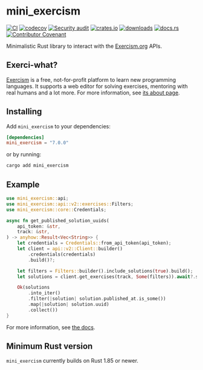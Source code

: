 # mini_exercism

[![CI](https://github.com/clechasseur/mini_exercism/actions/workflows/ci.yml/badge.svg?branch=main&event=push)](https://github.com/clechasseur/mini_exercism/actions/workflows/ci.yml) [![codecov](https://codecov.io/gh/clechasseur/mini_exercism/branch/main/graph/badge.svg?token=qSFdAkbb8U)](https://codecov.io/gh/clechasseur/mini_exercism) [![Security audit](https://github.com/clechasseur/mini_exercism/actions/workflows/audit-check.yml/badge.svg?branch=main)](https://github.com/clechasseur/mini_exercism/actions/workflows/audit-check.yml) [![crates.io](https://img.shields.io/crates/v/mini_exercism.svg)](https://crates.io/crates/mini_exercism) [![downloads](https://img.shields.io/crates/d/mini_exercism.svg)](https://crates.io/crates/mini_exercism) [![docs.rs](https://img.shields.io/badge/docs-latest-blue.svg)](https://docs.rs/mini_exercism) [![Contributor Covenant](https://img.shields.io/badge/Contributor%20Covenant-2.1-4baaaa.svg)](CODE_OF_CONDUCT.md)

Minimalistic Rust library to interact with the [Exercism.org](https://exercism.org) APIs.

## Exerci-what?

[Exercism](https://exercism.org) is a free, not-for-profit platform to learn new programming languages.
It supports a web editor for solving exercises, mentoring with real humans and a lot more.
For more information, see [its about page](https://exercism.org/about).

## Installing

Add `mini_exercism` to your dependencies:

```toml
[dependencies]
mini_exercism = "7.0.0"
```

or by running:

```bash
cargo add mini_exercism
```

## Example

```rust
use mini_exercism::api;
use mini_exercism::api::v2::exercises::Filters;
use mini_exercism::core::Credentials;

async fn get_published_solution_uuids(
    api_token: &str,
    track: &str,
) -> anyhow::Result<Vec<String>> {
    let credentials = Credentials::from_api_token(api_token);
    let client = api::v2::Client::builder()
        .credentials(credentials)
        .build()?;

    let filters = Filters::builder().include_solutions(true).build();
    let solutions = client.get_exercises(track, Some(filters)).await?.solutions;

    Ok(solutions
        .into_iter()
        .filter(|solution| solution.published_at.is_some())
        .map(|solution| solution.uuid)
        .collect())
}
```

For more information, see [the docs](https://docs.rs/mini_exercism).

## Minimum Rust version

`mini_exercism` currently builds on Rust 1.85 or newer.
